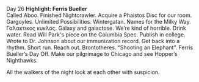 Day 26 **Highlight: Ferris Bueller**  
Called Aboo. Finished Nightcrawler. Acquire a Phaistos Disc for our room. Gargoyles. Unlimited Possibilities. Wintergatan. Names for the Milky Way. Γαλακτικος κυκλος. Galaxy and galactose. We’re kind of horrible. Drink water. Read Will Park's piece on the Columbia Spec. Publish in college. Wrote to Dr. Johnson about our immunization record. Get back into a rhythm. Short run. Reach out. Brontotheres. “Shooting an Elephant”. Ferris Bueller’s Day Off. Make our pilgrimage to Chicago and see Hopper’s Nighthawks. 

All the walkers of the night look at each other with suspicion.